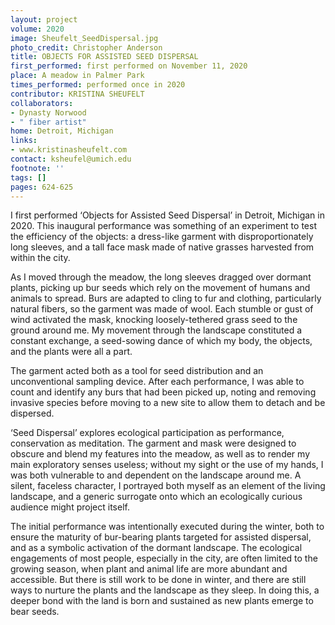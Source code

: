 ```yaml
---
layout: project
volume: 2020
image: Sheufelt_SeedDispersal.jpg
photo_credit: Christopher Anderson
title: OBJECTS FOR ASSISTED SEED DISPERSAL
first_performed: first performed on November 11, 2020
place: A meadow in Palmer Park
times_performed: performed once in 2020
contributor: KRISTINA SHEUFELT
collaborators:
- Dynasty Norwood
- " fiber artist"
home: Detroit, Michigan
links:
- www.kristinasheufelt.com
contact: ksheufel@umich.edu
footnote: ''
tags: []
pages: 624-625
---
```






I first performed ‘Objects for Assisted Seed Dispersal’ in Detroit, Michigan in 2020. This inaugural performance was something of an experiment to test the efficiency of the objects: a dress-like garment with disproportionately long sleeves, and a tall face mask made of native grasses harvested from within the city. 

As I moved through the meadow, the long sleeves dragged over dormant plants, picking up bur seeds which rely on the movement of humans and animals to spread. Burs are adapted to cling to fur and clothing, particularly natural fibers, so the garment was made of wool. Each stumble or gust of wind activated the mask, knocking loosely-tethered grass seed to the ground around me. My movement through the landscape constituted a constant exchange, a seed-sowing dance of which my body, the objects, and the plants were all a part. 

The garment acted both as a tool for seed distribution and an unconventional sampling device. After each performance, I was able to count and identify any burs that had been picked up, noting and removing invasive species before moving to a new site to allow them to detach and be dispersed. 

‘Seed Dispersal’ explores ecological participation as performance, conservation as meditation. The garment and mask were designed to obscure and blend my features into the meadow, as well as to render my main exploratory senses useless; without my sight or the use of my hands, I was both vulnerable to and dependent on the landscape around me. A silent, faceless character, I portrayed both myself as an element of the living landscape, and a generic surrogate onto which an ecologically curious audience might project itself. 

The initial performance was intentionally executed during the winter, both to ensure the maturity of bur-bearing plants targeted for assisted dispersal, and as a symbolic activation of the dormant landscape. The ecological engagements of most people, especially in the city, are often limited to the growing season, when plant and animal life are more abundant and accessible. But there is still work to be done in winter, and there are still ways to nurture the plants and the landscape as they sleep. In doing this, a deeper bond with the land is born and sustained as new plants emerge to bear seeds. 

